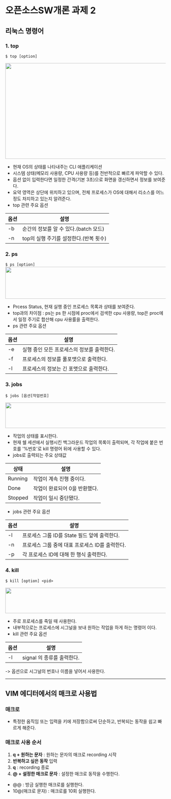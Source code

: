 # 오픈소스SW개론 과제 2

## 리눅스 명령어


### **1. top**

`$ top [option]`

<img src = "https://user-images.githubusercontent.com/103545438/172032520-88e4ac72-b9ea-4c28-bdaf-e4b6179f47e8.png" width = "1200" height = "300">

- 현재 OS의 상태를 나타내주는 CLI 애플리케이션
- 시스템 상태(메모리 사용량, CPU 사용량 등)를 전반적으로 빠르게 파악할 수 있다.
- 옵션 없이 입력한다면 일정한 간격(기본 3초)으로 화면을 갱신하면서 정보를 보여준다.
- 요약 영역은 상단에 위치하고 있으며, 전체 프로세스가 OS에 대해서 리소스를 어느정도 차지하고 있는지 알려준다.
- top 관련 주요 옵션

|옵션|설명|
|-------|-------|
|-b|순간의 정보를 알 수 있다.(batch 모드)|
|-n|top의 실행 주기를 설정한다.(반복 횟수)|


### **2. ps**

`$ ps [option]`
<img src = https://user-images.githubusercontent.com/103545438/172032836-6b86bd88-82b8-4dc7-a925-e240e475cfff.png width = "1200" height = "100">

- Prcess Status, 현재 실행 중인 프로세스 목록과 상태를 보여준다.
- top과의 차이점 : ps는 ps 한 시점에 proc에서 검색한 cpu 사용량, top은 proc에서 일정 주기로 합산해 cpu 사용률을 출력한다.
- ps 관련 주요 옵션

|옵션|설명|
|-------|-------|
|-e|실행 중인 모든 프로세스의 정보를 출력한다.|
|-f|프로세스의 정보를 풀포맷으로 출력한다.|
|-l|프로세스의 정보는 긴 포맷으로 출력한다.|


### **3. jobs**

`$ jobs [옵션[작업번호]`

<img src = https://user-images.githubusercontent.com/103545438/172033331-5cda0c86-8e68-4c9b-ae63-d298974587c5.png width = "1200" height = "80">

- 작업의 상태를 표시한다.
- 현재 쉘 세션에서 실행시킨 백그라운드 작업의 목록이 출력되며, 각 작업에 붙은 번호를 '%번호'로 kill 명령어 뒤에 사용할 수 있다.
- jobs로 출력되는 주요 상태값

|상태|설명|
|-------|-------|
|Running|작업이 계속 진행 중이다.|
|Done|작업이 완료되어 0을 반환했다.|
|Stopped|작업이 일시 중단됐다.|

- jobs 관련 주요 옵션

|옵션|설명|
|-------|-------|
|-l|프로세스 그룹 ID를 State 필드 앞에 출력한다.|
|-n|프로세스 그룹 중에 대표 프로세스 ID를 출력한다.|
|-p|각 프로세스 ID에 대해 한 행식 출력한다.|


### **4. kill**
`$ kill [option] <pid>`

<img src = https://user-images.githubusercontent.com/103545438/172033636-1f028dce-da92-477d-93c4-ba331ecd5349.png width = "1200" height = "80">

- 주로 프로세스를 죽일 때 사용한다.
- 내부적으로는 프로세스에 시그널을 보내 원하는 작업을 하게 하는 명령어 이다.
- kill 관련 주요 옵션

|옵션|설명|
|-------|-------|
|-l|signal 의 종류를 출력한다.|

-> 옵션으로 시그널의 번호나 이름을 넣어서 사용한다.


-----------------------

## VIM 에디터에서의 매크로 사용법

### **매크로**
- 특정한 움직임 또는 입력을 키에 저장함으로써 단순하고, 반복되는 동작을 쉽고 빠르게 해준다.

### **매크로 사용 순서**

1. **q + 원하는 문자** : 원하는 문자의 매크로 recording 시작
2. **반복하고 싶은 동작** 입력
3. **q** : recording 종료
4. **@ + 설정한 매크로 문자** : 설정한 매크로 동작을 수행한다.

- @@ : 방금 실행한 매크로를 실행한다.
- 10@(매크로 문자) : 매크로를 10회 실행한다.

